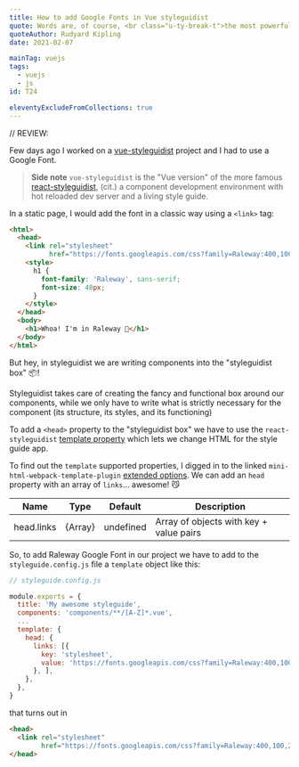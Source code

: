 ```yaml
---
title: How to add Google Fonts in Vue styleguidist
quote: Words are, of course, <br class="u-ty-break-t">the most powerful drug used by mankind
quoteAuthor: Rudyard Kipling
date: 2021-02-07

mainTag: vuejs
tags:
  - vuejs
  - js
id: T24

eleventyExcludeFromCollections: true
---
```


// REVIEW:

Few days ago I worked on a [vue-styleguidist](https://github.com/vue-styleguidist/vue-styleguidist) project and I had to use a Google Font.

> **Side note**
> `vue-styleguidist` is the "Vue version" of the more famous [react-styleguidist](https://github.com/styleguidist/react-styleguidist), (cit.) a component development environment with hot reloaded dev server and a living style guide.

In a static page, I would add the font in a classic way using a `<link>` tag:

```html
<html>
  <head>
    <link rel="stylesheet"
          href="https://fonts.googleapis.com/css?family=Raleway:400,100,200,300,500,600,700,800,900">
    <style>
      h1 {
        font-family: 'Raleway', sans-serif;
        font-size: 48px;
      }
    </style>
  </head>
  <body>
    <h1>Whoa! I'm in Raleway 📝</h1>
  </body>
</html>
```

But hey, in styleguidist we are writing components into the "styleguidist box" 📦!

Styleguidist takes care of creating the fancy and functional box around our components, while we only have to write what is strictly necessary for the component (its structure, its styles, and its functioning)

To add a `<head>` property to the "styleguidist box" we have to use the `react-styleguidist` [template property](https://react-styleguidist.js.org/docs/configuration/#template) which lets we change HTML for the style guide app.

To find out the `template` supported properties, I digged in to the linked `mini-html-webpack-template-plugin` [extended options](https://www.npmjs.com/package/@vxna/mini-html-webpack-template#extended-options). We can add an `head` property with an array of `links`... awesome! 😼

| Name       | Type    | Default   | Description                             |
|------------|---------|-----------|-----------------------------------------|
| head.links | {Array} | undefined | Array of objects with key + value pairs |

So, to add Raleway Google Font in our project we have to add to the `styleguide.config.js` file a  `template` object like this:

```js
// styleguide.config.js

module.exports = {
  title: 'My awesome styleguide',
  components: 'components/**/[A-Z]*.vue',
  ...
  template: {
    head: {
      links: [{
        key: 'stylesheet',
        value: 'https://fonts.googleapis.com/css?family=Raleway:400,100,200,300,500,600,700,800,900',
      }, ],
    },
  },
}
```

that turns out in

```html
<head>
  <link rel="stylesheet"
        href="https://fonts.googleapis.com/css?family=Raleway:400,100,200,300,500,600,700,800,900">
</head>
```
